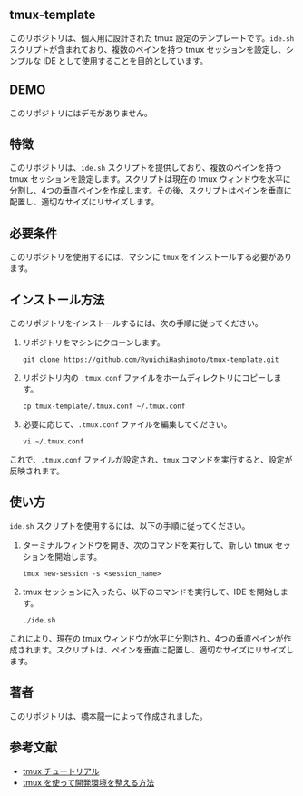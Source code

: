 ## tmux-template

このリポジトリは、個人用に設計された tmux 設定のテンプレートです。`ide.sh` スクリプトが含まれており、複数のペインを持つ tmux セッションを設定し、シンプルな IDE として使用することを目的としています。

## DEMO

このリポジトリにはデモがありません。

## 特徴

このリポジトリは、`ide.sh` スクリプトを提供しており、複数のペインを持つ tmux セッションを設定します。スクリプトは現在の tmux ウィンドウを水平に分割し、4つの垂直ペインを作成します。その後、スクリプトはペインを垂直に配置し、適切なサイズにリサイズします。

## 必要条件

このリポジトリを使用するには、マシンに `tmux` をインストールする必要があります。

## インストール方法

このリポジトリをインストールするには、次の手順に従ってください。

1. リポジトリをマシンにクローンします。

   ```
   git clone https://github.com/RyuichiHashimoto/tmux-template.git
   ```

2. リポジトリ内の `.tmux.conf` ファイルをホームディレクトリにコピーします。

   ```
   cp tmux-template/.tmux.conf ~/.tmux.conf
   ```

3. 必要に応じて、`.tmux.conf` ファイルを編集してください。

   ```
   vi ~/.tmux.conf
   ```

これで、`.tmux.conf` ファイルが設定され、`tmux` コマンドを実行すると、設定が反映されます。

## 使い方

`ide.sh` スクリプトを使用するには、以下の手順に従ってください。

1. ターミナルウィンドウを開き、次のコマンドを実行して、新しい tmux セッションを開始します。

   ```
   tmux new-session -s <session_name>
   ```

2. tmux セッションに入ったら、以下のコマンドを実行して、IDE を開始します。

   ```
   ./ide.sh
   ```

これにより、現在の tmux ウィンドウが水平に分割され、4つの垂直ペインが作成されます。スクリプトは、ペインを垂直に配置し、適切なサイズにリサイズします。

## 著者

このリポジトリは、橋本龍一によって作成されました。

## 参考文献

- [tmux チュートリアル](https://www.tohoho-web.com/ex/tmux.html)
- [tmux を使って開発環境を整える方法](https://dev.classmethod.jp/articles/tmux_create_devenv_display/)
